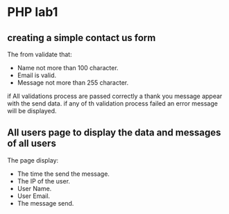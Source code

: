 # PHP lab1
## creating a simple contact us form 
The from validate that:
* Name not more than 100 character.
* Email is valid.
* Message not more than 255 character.

if All validations process are passed correctly a thank you message appear with the send data.
if any of th validation process failed an error message will be displayed.

## All users page to display the data and messages of all users
The page display:
* The time the send the message.
* The IP of the user. 
* User Name.
* User Email.
* The message send.
 
